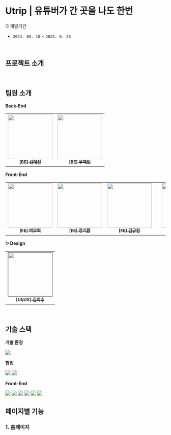 # Utrip | 유튜버가 간 곳을 나도 한번

⏰ 개발기간

- `2024. 05. 18` ~ `2024. 6. 26`

<br>

## 프로젝트 소개

<br>

## 팀원 소개

**Back-End**

<table>
  <tbody>
    <tr>
      <td align="center"><a href="https://github.com/yejineeeeee">
      <img width=140px src="https://avatars.githubusercontent.com/u/107979181?v=4" alt=""/><br />
      <sub><b>[BE] 김예진</b></sub></a><br /></td>
      <td align="center"><a href="https://github.com/WooJJam">
      <img width=140px src="https://avatars.githubusercontent.com/u/111514410?v=4" alt=""/><br />
      <sub><b>[BE] 우재민</b></sub></a><br /></td>
    </tr>
  </tbody>
</table>

**Front-End**

<table>
  <tbody>
    <tr>
      <td align="center"><a href="https://github.com/parkwoohyeok">
      <img width=140px src="https://avatars.githubusercontent.com/u/155030236?v=4" alt=""/><br />
      <sub><b>[FE] 박우혁</b></sub></a><br /></td>
      <td align="center"><a href="https://github.com/KiHwanChong">
      <img width=140px src="https://avatars.githubusercontent.com/u/8645321?v=4" alt=""/><br />
      <sub><b>[FE] 정기환</b></sub></a><br /></td>
      <td align="center"><a href="https://github.com/kkh000">
      <img width=140px src="https://avatars.githubusercontent.com/u/105029085?v=4" alt=""/><br />
      <sub><b>[FE] 김규헌</b></sub></a><br /></td>
      <td align="center"><td align="center"><a href="https://github.com/naeun14">
      <img width=140px src="https://avatars.githubusercontent.com/u/84865501?v=4" alt=""/><br />
      <sub><b>[FE] 권나은</b></sub></a><br /></td>
    </tr>
  </tbody>
</table>

**✨ Design**

<table>
  <tbody>
    <tr>
      <td align="center"><a href="">
      <img width=140px src="https://github.com/Codeit-TripProduct-9team/FrontEnd/assets/8645321/f650502a-3433-4d47-ba38-bff3ea6ae77c" alt=""/><br />
      <sub><b>[UI/UX] 김이수</b></sub></a><br /></td>
    </tr>
  </tbody>
</table>

<br>

## 기술 스택

**개발 환경**

<div>
<img src="https://img.shields.io/badge/Visual%20Studio%20Code-0078d7.svg?style=for-the-badge&logo=visual-studio-code&logoColor=white">

**협업**

<div>
<img src="https://img.shields.io/badge/github-181717?style=for-the-badge&logo=github&logoColor=white">
<img src="https://img.shields.io/badge/git-F05032?style=for-the-badge&logo=git&logoColor=white">
</div>

**Front-End**

<div>
  <img src="https://img.shields.io/badge/Next.js-000000?style=for-the-badge&logo=Next.js&logoColor=white">
  <img src="https://img.shields.io/badge/TS-3178C6?style=for-the-badge&logo=TypeScript&logoColor=white">
  <img src="https://img.shields.io/badge/React-61DAFB?style=for-the-badge&logo=React&logoColor=white">
  <img src="https://img.shields.io/badge/tailwind-06B6D4?style=for-the-badge&logo=Tailwindcss&logoColor=white">
  <img src="https://img.shields.io/badge/React Query-FF4154?style=for-the-badge&logo=ReactQuery&logoColor=white">
  <img src="https://img.shields.io/badge/zustand-36454F?style=for-the-badge&logo=zustand&logoColor=white">
</div>

## 페이지별 기능

### 1. 홈페이지

